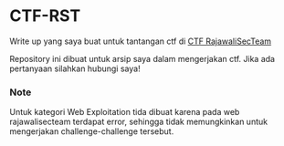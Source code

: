 # CTF-RST

Write up yang saya buat untuk tantangan ctf di [CTF RajawaliSecTeam](https://ctf.rajawalisecteam.eu.org/challenge)

Repository ini dibuat untuk arsip saya dalam mengerjakan ctf. Jika ada pertanyaan silahkan hubungi saya!

### Note

Untuk kategori Web Exploitation tida dibuat karena pada web rajawalisecteam terdapat error, sehingga tidak memungkinkan untuk mengerjakan challenge-challenge tersebut.
